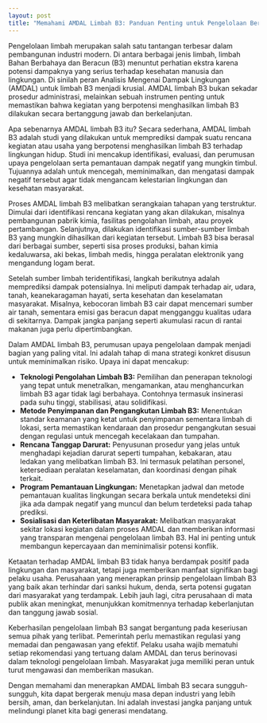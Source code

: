 ```yaml
---
layout: post
title: "Memahami AMDAL Limbah B3: Panduan Penting untuk Pengelolaan Berkelanjutan"
---
```


Pengelolaan limbah merupakan salah satu tantangan terbesar dalam pembangunan industri modern. Di antara berbagai jenis limbah, limbah Bahan Berbahaya dan Beracun (B3) menuntut perhatian ekstra karena potensi dampaknya yang serius terhadap kesehatan manusia dan lingkungan. Di sinilah peran Analisis Mengenai Dampak Lingkungan (AMDAL) untuk limbah B3 menjadi krusial. AMDAL limbah B3 bukan sekadar prosedur administrasi, melainkan sebuah instrumen penting untuk memastikan bahwa kegiatan yang berpotensi menghasilkan limbah B3 dilakukan secara bertanggung jawab dan berkelanjutan.

Apa sebenarnya AMDAL limbah B3 itu? Secara sederhana, AMDAL limbah B3 adalah studi yang dilakukan untuk memprediksi dampak suatu rencana kegiatan atau usaha yang berpotensi menghasilkan limbah B3 terhadap lingkungan hidup. Studi ini mencakup identifikasi, evaluasi, dan perumusan upaya pengelolaan serta pemantauan dampak negatif yang mungkin timbul. Tujuannya adalah untuk mencegah, meminimalkan, dan mengatasi dampak negatif tersebut agar tidak mengancam kelestarian lingkungan dan kesehatan masyarakat.

Proses AMDAL limbah B3 melibatkan serangkaian tahapan yang terstruktur. Dimulai dari identifikasi rencana kegiatan yang akan dilakukan, misalnya pembangunan pabrik kimia, fasilitas pengolahan limbah, atau proyek pertambangan. Selanjutnya, dilakukan identifikasi sumber-sumber limbah B3 yang mungkin dihasilkan dari kegiatan tersebut. Limbah B3 bisa berasal dari berbagai sumber, seperti sisa proses produksi, bahan kimia kedaluwarsa, aki bekas, limbah medis, hingga peralatan elektronik yang mengandung logam berat.

Setelah sumber limbah teridentifikasi, langkah berikutnya adalah memprediksi dampak potensialnya. Ini meliputi dampak terhadap air, udara, tanah, keanekaragaman hayati, serta kesehatan dan keselamatan masyarakat. Misalnya, kebocoran limbah B3 cair dapat mencemari sumber air tanah, sementara emisi gas beracun dapat mengganggu kualitas udara di sekitarnya. Dampak jangka panjang seperti akumulasi racun di rantai makanan juga perlu dipertimbangkan.

Dalam AMDAL limbah B3, perumusan upaya pengelolaan dampak menjadi bagian yang paling vital. Ini adalah tahap di mana strategi konkret disusun untuk meminimalkan risiko. Upaya ini dapat mencakup:

*   **Teknologi Pengolahan Limbah B3:** Pemilihan dan penerapan teknologi yang tepat untuk menetralkan, mengamankan, atau menghancurkan limbah B3 agar tidak lagi berbahaya. Contohnya termasuk insinerasi pada suhu tinggi, stabilisasi, atau solidifikasi.
*   **Metode Penyimpanan dan Pengangkutan Limbah B3:** Menentukan standar keamanan yang ketat untuk penyimpanan sementara limbah di lokasi, serta memastikan kendaraan dan prosedur pengangkutan sesuai dengan regulasi untuk mencegah kecelakaan dan tumpahan.
*   **Rencana Tanggap Darurat:** Penyusunan prosedur yang jelas untuk menghadapi kejadian darurat seperti tumpahan, kebakaran, atau ledakan yang melibatkan limbah B3. Ini termasuk pelatihan personel, ketersediaan peralatan keselamatan, dan koordinasi dengan pihak terkait.
*   **Program Pemantauan Lingkungan:** Menetapkan jadwal dan metode pemantauan kualitas lingkungan secara berkala untuk mendeteksi dini jika ada dampak negatif yang muncul dan belum terdeteksi pada tahap prediksi.
*   **Sosialisasi dan Keterlibatan Masyarakat:** Melibatkan masyarakat sekitar lokasi kegiatan dalam proses AMDAL dan memberikan informasi yang transparan mengenai pengelolaan limbah B3. Hal ini penting untuk membangun kepercayaan dan meminimalisir potensi konflik.

Ketaatan terhadap AMDAL limbah B3 tidak hanya berdampak positif pada lingkungan dan masyarakat, tetapi juga memberikan manfaat signifikan bagi pelaku usaha. Perusahaan yang menerapkan prinsip pengelolaan limbah B3 yang baik akan terhindar dari sanksi hukum, denda, serta potensi gugatan dari masyarakat yang terdampak. Lebih jauh lagi, citra perusahaan di mata publik akan meningkat, menunjukkan komitmennya terhadap keberlanjutan dan tanggung jawab sosial.

Keberhasilan pengelolaan limbah B3 sangat bergantung pada keseriusan semua pihak yang terlibat. Pemerintah perlu memastikan regulasi yang memadai dan pengawasan yang efektif. Pelaku usaha wajib mematuhi setiap rekomendasi yang tertuang dalam AMDAL dan terus berinovasi dalam teknologi pengelolaan limbah. Masyarakat juga memiliki peran untuk turut mengawasi dan memberikan masukan.

Dengan memahami dan menerapkan AMDAL limbah B3 secara sungguh-sungguh, kita dapat bergerak menuju masa depan industri yang lebih bersih, aman, dan berkelanjutan. Ini adalah investasi jangka panjang untuk melindungi planet kita bagi generasi mendatang.
